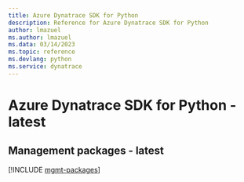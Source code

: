 ```yaml
---
title: Azure Dynatrace SDK for Python
description: Reference for Azure Dynatrace SDK for Python
author: lmazuel
ms.author: lmazuel
ms.data: 03/14/2023
ms.topic: reference
ms.devlang: python
ms.service: dynatrace
---
```

# Azure Dynatrace SDK for Python - latest

## Management packages - latest
[!INCLUDE [mgmt-packages](dynatrace-mgmt-index.md)]